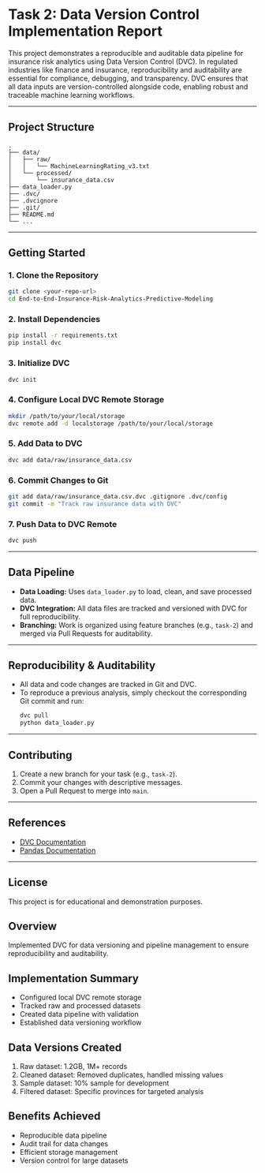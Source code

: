  
# Task 2: Data Version Control Implementation Report


This project demonstrates a reproducible and auditable data pipeline for insurance risk analytics using Data Version Control (DVC). In regulated industries like finance and insurance, reproducibility and auditability are essential for compliance, debugging, and transparency. DVC ensures that all data inputs are version-controlled alongside code, enabling robust and traceable machine learning workflows.

---

## Project Structure

```
.
├── data/
│   ├── raw/
│   │   └── MachineLearningRating_v3.txt
│   └── processed/
│       └── insurance_data.csv
├── data_loader.py
├── .dvc/
├── .dvcignore
├── .git/
├── README.md
└── ...
```

---

## Getting Started

### 1. Clone the Repository

```sh
git clone <your-repo-url>
cd End-to-End-Insurance-Risk-Analytics-Predictive-Modeling
```

### 2. Install Dependencies

```sh
pip install -r requirements.txt
pip install dvc
```

### 3. Initialize DVC

```sh
dvc init
```

### 4. Configure Local DVC Remote Storage

```sh
mkdir /path/to/your/local/storage
dvc remote add -d localstorage /path/to/your/local/storage
```

### 5. Add Data to DVC

```sh
dvc add data/raw/insurance_data.csv
```

### 6. Commit Changes to Git

```sh
git add data/raw/insurance_data.csv.dvc .gitignore .dvc/config
git commit -m "Track raw insurance data with DVC"
```

### 7. Push Data to DVC Remote

```sh
dvc push
```

---

## Data Pipeline

- **Data Loading:** Uses `data_loader.py` to load, clean, and save processed data.
- **DVC Integration:** All data files are tracked and versioned with DVC for full reproducibility.
- **Branching:** Work is organized using feature branches (e.g., `task-2`) and merged via Pull Requests for auditability.

---

## Reproducibility & Auditability

- All data and code changes are tracked in Git and DVC.
- To reproduce a previous analysis, simply checkout the corresponding Git commit and run:
    ```sh
    dvc pull
    python data_loader.py
    ```

---

## Contributing

1. Create a new branch for your task (e.g., `task-2`).
2. Commit your changes with descriptive messages.
3. Open a Pull Request to merge into `main`.

---

## References

- [DVC Documentation](https://dvc.org/doc)
- [Pandas Documentation](https://pandas.pydata.org/docs/)

---

## License

This project is for educational and demonstration purposes.
## Overview
Implemented DVC for data versioning and pipeline management to ensure reproducibility and auditability.

## Implementation Summary
- Configured local DVC remote storage
- Tracked raw and processed datasets
- Created data pipeline with validation
- Established data versioning workflow

## Data Versions Created
1. Raw dataset: 1.2GB, 1M+ records
2. Cleaned dataset: Removed duplicates, handled missing values
3. Sample dataset: 10% sample for development
4. Filtered dataset: Specific provinces for targeted analysis

## Benefits Achieved
- Reproducible data pipeline
- Audit trail for data changes
- Efficient storage management
- Version control for large datasets